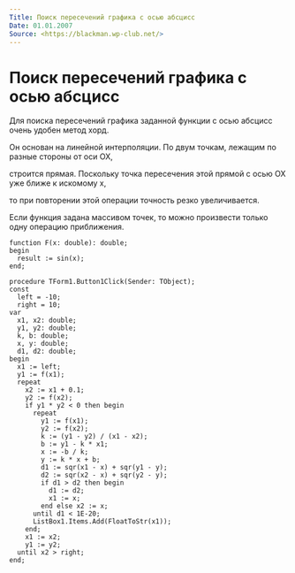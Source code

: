 ```yaml
---
Title: Поиск пересечений графика с осью абсцисс
Date: 01.01.2007
Source: <https://blackman.wp-club.net/>
---
```



Поиск пересечений графика с осью абсцисс
========================================

Для поиска пересечений графика заданной функции с осью абсцисс очень
удобен метод хорд.

Он основан на линейной интерполяции. По двум точкам, лежащим по разные
стороны от оси OX,

строится прямая. Поскольку точка пересечения этой прямой с осью OX уже
ближе к искомому x,

то при повторении этой операции точность резко увеличивается.

Если функция задана массивом точек, то можно произвести только одну
операцию приближения.

    function F(x: double): double;
    begin
      result := sin(x);
    end;
     
    procedure TForm1.Button1Click(Sender: TObject);
    const
      left = -10;
      right = 10;
    var
      x1, x2: double;
      y1, y2: double;
      k, b: double;
      x, y: double;
      d1, d2: double;
    begin
      x1 := left;
      y1 := f(x1);
      repeat
        x2 := x1 + 0.1;
        y2 := f(x2);
        if y1 * y2 < 0 then begin
          repeat
            y1 := f(x1);
            y2 := f(x2);
            k := (y1 - y2) / (x1 - x2);
            b := y1 - k * x1;
            x := -b / k;
            y := k * x + b;
            d1 := sqr(x1 - x) + sqr(y1 - y);
            d2 := sqr(x2 - x) + sqr(y2 - y);
            if d1 > d2 then begin
              d1 := d2;
              x1 := x;
            end else x2 := x;
          until d1 < 1E-20;
          ListBox1.Items.Add(FloatToStr(x1));
        end;
        x1 := x2;
        y1 := y2;
      until x2 > right;
    end;

